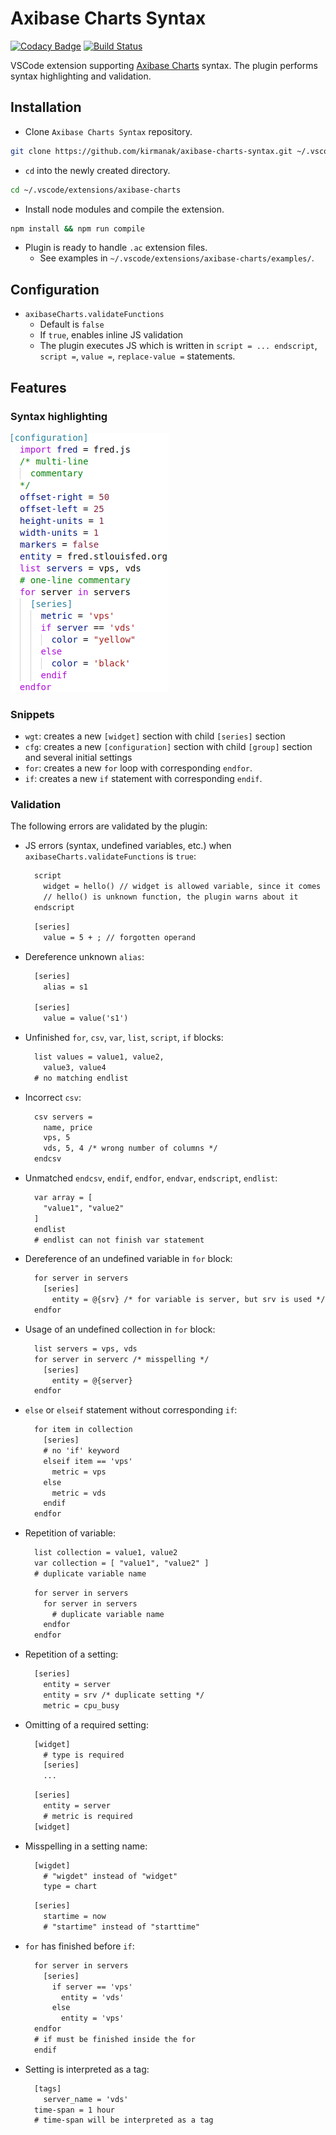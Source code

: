 # Axibase Charts Syntax

[![Codacy Badge](https://api.codacy.com/project/badge/Grade/733f4b159db44cff920edc92721d0e38)](https://app.codacy.com/app/kirmanak/Axibase-Charts-Syntax?utm_source=github.com&utm_medium=referral&utm_content=kirmanak/Axibase-Charts-Syntax&utm_campaign=badger)
[![Build Status](https://travis-ci.org/kirmanak/Axibase-Charts-Syntax.svg?branch=master)](https://travis-ci.org/kirmanak/Axibase-Charts-Syntax)

VSCode extension supporting [Axibase Charts](https://github.com/axibase/charts/blob/master/README.md) syntax. The plugin performs syntax highlighting and validation.

## Installation

* Clone `Axibase Charts Syntax` repository.

```bash
git clone https://github.com/kirmanak/axibase-charts-syntax.git ~/.vscode/extensions/axibase-charts
```

* `cd` into the newly created directory.

```bash
cd ~/.vscode/extensions/axibase-charts
```

* Install node modules and compile the extension.

```bash
npm install && npm run compile
```

* Plugin is ready to handle `.ac` extension files.
  * See examples in ``~/.vscode/extensions/axibase-charts/examples/``.

## Configuration

* `axibaseCharts.validateFunctions`
  * Default is `false`
  * If `true`, enables inline JS validation
  * The plugin executes JS which is written in `script = ... endscript`, `script =`, `value =`, `replace-value =` statements.

## Features

### Syntax highlighting

![Screenshot of highlighted syntax](./images/syntax.png)

### Snippets

* `wgt`: creates a new `[widget]` section with child `[series]` section
* `cfg`: creates a new `[configuration]` section with child `[group]` section and several initial settings
* `for`: creates a new `for` loop with corresponding `endfor`.
* `if`: creates a new `if` statement with corresponding `endif`.

### Validation

The following errors are validated by the plugin:

* JS errors (syntax, undefined variables, etc.) when `axibaseCharts.validateFunctions` is `true`:

  ```txt
    script
      widget = hello() // widget is allowed variable, since it comes from Charts
      // hello() is unknown function, the plugin warns about it
    endscript
  ```

  ```txt
    [series]
      value = 5 + ; // forgotten operand
  ```

* Dereference unknown `alias`:

  ```txt
    [series]
      alias = s1

    [series]
      value = value('s1')
  ```

* Unfinished `for`, `csv`, `var`, `list`, `script`, `if` blocks:

  ```txt
    list values = value1, value2,
      value3, value4
    # no matching endlist
  ```

* Incorrect `csv`:

  ```txt
    csv servers =
      name, price
      vps, 5
      vds, 5, 4 /* wrong number of columns */
    endcsv
  ```

* Unmatched `endcsv`, `endif`, `endfor`, `endvar`, `endscript`, `endlist`:

  ```txt
    var array = [
      "value1", "value2"
    ]
    endlist
    # endlist can not finish var statement
  ```

* Dereference of an undefined variable in `for` block:

  ```txt
    for server in servers
      [series]
        entity = @{srv} /* for variable is server, but srv is used */
    endfor
  ```

* Usage of an undefined collection in `for` block:

  ```txt
    list servers = vps, vds
    for server in serverc /* misspelling */
      [series]
        entity = @{server}
    endfor
  ```

* `else` or `elseif` statement without corresponding `if`:

  ```txt
    for item in collection
      [series]
      # no 'if' keyword
      elseif item == 'vps'
        metric = vps
      else
        metric = vds
      endif
    endfor
  ```

* Repetition of variable:

  ```txt
    list collection = value1, value2
    var collection = [ "value1", "value2" ]
    # duplicate variable name
  ```

  ```txt
    for server in servers
      for server in servers
        # duplicate variable name
      endfor
    endfor
  ```

* Repetition of a setting:

  ```txt
    [series]
      entity = server
      entity = srv /* duplicate setting */
      metric = cpu_busy
  ```

* Omitting of a required setting:

  ```txt
    [widget]
      # type is required
      [series]
      ...
  ```

  ```txt
    [series]
      entity = server
      # metric is required
    [widget]
  ```

* Misspelling in a setting name:

  ```txt
    [wigdet]
      # "wigdet" instead of "widget"
      type = chart
  ```

  ```txt
    [series]
      startime = now
      # "startime" instead of "starttime"
  ```

* `for` has finished before `if`:

  ```txt
    for server in servers
      [series]
        if server == 'vps'
          entity = 'vds'
        else
          entity = 'vps'
    endfor
    # if must be finished inside the for
    endif
  ```

* Setting is interpreted as a tag:

  ```txt
    [tags]
      server_name = 'vds'
    time-span = 1 hour
    # time-span will be interpreted as a tag
  ```
